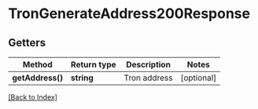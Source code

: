 # TronGenerateAddress200Response

## Getters

Method | Return type | Description | Notes
------------ | ------------- | ------------- | -------------
**getAddress()** | **string** | Tron address | [optional]

[[Back to Index]](../index.md)
